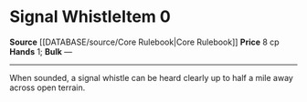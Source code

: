 ﻿---
hands: '1'
id: '50'
item_category: Adventuring Gear
level: '0'
name: Signal Whistle
price: 8 cp
rarity: Common
source: '[[DATABASE/source/Core Rulebook|Core Rulebook]]'
subcategory: adventuringgear
type: Item

---
# Signal Whistle<span class="item-type">Item 0</span>

**Source** [[DATABASE/source/Core Rulebook|Core Rulebook]] 
**Price** 8 cp
**Hands** 1; **Bulk** —

---
When sounded, a signal whistle can be heard clearly up to half a mile away across open terrain.